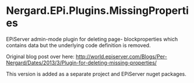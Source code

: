 Nergard.EPi.Plugins.MissingProperties
=====================================

EPiServer admin-mode plugin for deleting page- blockproperties which contains data but the underlying code definition is removed.

Original blog post over here: http://world.episerver.com/Blogs/Per-Nergard/Dates/2013/3/Plugin-for-deleting-missing-properties/

This version is added as a separate project and EPiServer nuget packages.
